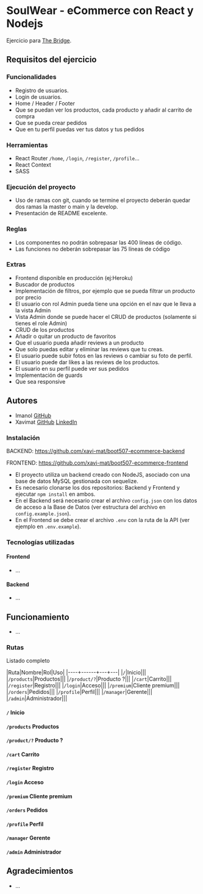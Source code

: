 # SoulWear - eCommerce con React y Nodejs

Ejercicio para [The Bridge](https://thebridge.tech).

## Requisitos del ejercicio
### Funcionalidades
* Registro de usuarios.
* Login de usuarios.
* Home / Header / Footer
* Que se puedan ver los productos, cada producto y añadir al carrito de compra
* Que se pueda crear pedidos
* Que en tu perfil puedas ver tus datos y tus pedidos
### Herramientas
* React Router `/home`, `/login`, `/register`, `/profile`...
* React Context
* SASS
### Ejecución del proyecto
* Uso de ramas con git, cuando se termine el proyecto deberán quedar dos ramas la master o main y la develop.
* Presentación de README excelente.
### Reglas
* Los componentes no podrán sobrepasar las 400 líneas de código.
* Las funciones no deberán sobrepasar las 75 líneas de código
### Extras
* Frontend disponible en producción (ej:Heroku)
* Buscador de productos
* Implementación de filtros, por ejemplo que se pueda filtrar un producto por precio
* El usuario con rol Admin pueda tiene una opción en el nav que le lleva a la vista Admin
* Vista Admin donde se puede hacer el CRUD de productos (solamente si tienes el role Admin)
* CRUD de los productos
* Añadir o quitar un producto de favoritos
* Que el usuario pueda añadir reviews a un producto
* Que solo puedas editar y eliminar las reviews que tu creas.
* El usuario puede subir fotos en las reviews o cambiar su foto de perfil.
* El usuario puede dar likes a las reviews de los productos.
* El usuario en su perfil puede ver sus pedidos
* Implementación de guards
* Que sea responsive

## Autores
* Imanol [GitHub](https://github.com/Imi21)
* Xavimat [GitHub](https://github.com/xavi-mat) [LinkedIn](https://www.linkedin.com/in/xavier-matoses/)

### Instalación
BACKEND:
https://github.com/xavi-mat/boot507-ecommerce-backend

FRONTEND:
https://github.com/xavi-mat/boot507-ecommerce-frontend

* El proyecto utiliza un backend creado con NodeJS, asociado con una base de datos MySQL gestionada con sequelize.
* Es necesario clonarse los dos repositorios: Backend y Frontend y ejecutar `npm install` en ambos.
* En el Backend será necesario crear el archivo `config.json` con los datos de acceso a la Base de Datos (ver estructura del archivo en `config.example.json`).
* En el Frontend se debe crear el archivo `.env` con la ruta de la API (ver ejemplo en `.env.example`).

### Tecnologías utilizadas

#### Frontend
* ...

#### Backend
* ...

## Funcionamiento
* ...
### Rutas
Listado completo

|Ruta|Nombre|Rol|Uso|
|----+------+---+---|
|`/`|Inicio|||
|`/products`|Productos|||
|`/product/?`|Producto ?|||
|`/cart`|Carrito|||
|`/register`|Registro|||
|`/login`|Acceso|||
|`/premium`|Cliente premium|||
|`/orders`|Pedidos|||
|`/profile`|Perfil|||
|`/manager`|Gerente|||
|`/admin`|Administrador|||

#### `/` Inicio
#### `/products` Productos
#### `/product/?` Producto ?
#### `/cart` Carrito
#### `/register` Registro
#### `/login` Acceso
#### `/premium` Cliente premium
#### `/orders` Pedidos
#### `/profile` Perfil
#### `/manager` Gerente
#### `/admin` Administrador

## Agradecimientos
* ...


